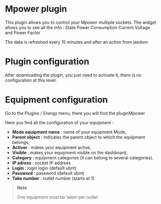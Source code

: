 # Mpower plugin

This plugin allows you to control your Mpower multiple sockets. The widget allows you to see all the info : State Power Consumption Current Voltage and Power Factor

The data is refreshed every 15 minutes and after an action from jeedom

# Plugin configuration

After downloading the plugin, you just need to activate it, there is no configuration at this level.

# Equipment configuration

Go to the Plugins / Energy menu, there you will find the pluginMpower

Here you find all the configuration of your equipment :

-   **Mode equipment name** : name of your equipment Mode,
-   **Parent object** : indicates the parent object to which the equipment belongs,
-   **Activer** : makes your equipment active,
-   **Visible** : makes your equipment visible on the dashboard,
-   **Category** : equipment categories (it can belong to several categories).
-   **IP adress** : socket IP address
-   **Login** : login login (default ubnt)
-   **Password** : password (default ubnt)
-   **Take number** : outlet number (starts at 1)

> **Note**
>
> One equipment must be taken per outlet
